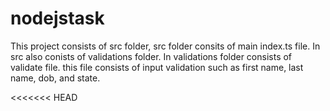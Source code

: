 # nodejstask

This project consists of src folder, src folder consits of main index.ts file.
In src also conists of validations folder.
In validations folder consists of validate file. this file consists of input validation such as first name, last name, dob, and state.

<<<<<<< HEAD
<!-- after downloading this project run $ npm install.
enter the access token, i've removed from git repo.
=======
after downloading this project run $ npm install.
enter the access token and sample data.
>>>>>>> 8f42227e5d925cb45475e3cc042eeb222e40161c
next goto package.json and find the command to run the project. then run $ npm run dev. 
After running the above command we can see output response in terminal.

in this project used typescript and axios.  -->


